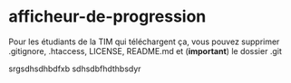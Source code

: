 # afficheur-de-progression

Pour les étudiants de la TIM qui téléchargent ça, vous pouvez supprimer .gitignore, .htaccess, LICENSE, README.md et (**important**) le dossier .git

srgsdhsdhbdfxb sdhsdbfhdthbsdyr